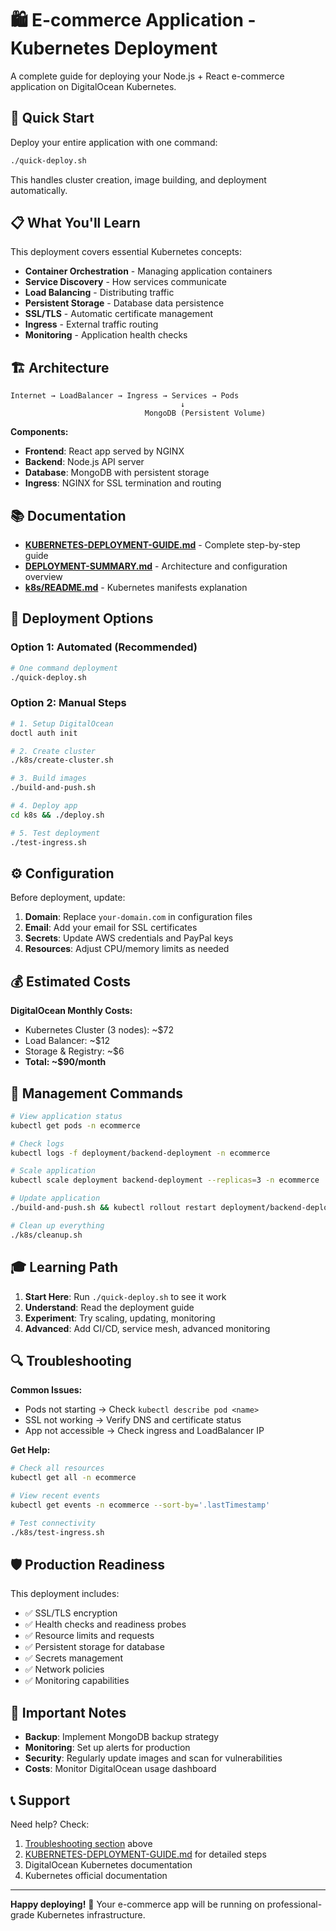 # 🛍️ E-commerce Application - Kubernetes Deployment

A complete guide for deploying your Node.js + React e-commerce application on DigitalOcean Kubernetes.

## 🎯 Quick Start

Deploy your entire application with one command:

```bash
./quick-deploy.sh
```

This handles cluster creation, image building, and deployment automatically.

## 📋 What You'll Learn

This deployment covers essential Kubernetes concepts:

- **Container Orchestration** - Managing application containers
- **Service Discovery** - How services communicate
- **Load Balancing** - Distributing traffic
- **Persistent Storage** - Database data persistence  
- **SSL/TLS** - Automatic certificate management
- **Ingress** - External traffic routing
- **Monitoring** - Application health checks

## 🏗️ Architecture

```
Internet → LoadBalancer → Ingress → Services → Pods
                                      ↓
                              MongoDB (Persistent Volume)
```

**Components:**
- **Frontend**: React app served by NGINX
- **Backend**: Node.js API server
- **Database**: MongoDB with persistent storage
- **Ingress**: NGINX for SSL termination and routing

## 📚 Documentation

- **[KUBERNETES-DEPLOYMENT-GUIDE.md](KUBERNETES-DEPLOYMENT-GUIDE.md)** - Complete step-by-step guide
- **[DEPLOYMENT-SUMMARY.md](DEPLOYMENT-SUMMARY.md)** - Architecture and configuration overview
- **[k8s/README.md](k8s/README.md)** - Kubernetes manifests explanation

## 🚀 Deployment Options

### Option 1: Automated (Recommended)
```bash
# One command deployment
./quick-deploy.sh
```

### Option 2: Manual Steps
```bash
# 1. Setup DigitalOcean
doctl auth init

# 2. Create cluster  
./k8s/create-cluster.sh

# 3. Build images
./build-and-push.sh

# 4. Deploy app
cd k8s && ./deploy.sh

# 5. Test deployment
./test-ingress.sh
```

## ⚙️ Configuration

Before deployment, update:

1. **Domain**: Replace `your-domain.com` in configuration files
2. **Email**: Add your email for SSL certificates  
3. **Secrets**: Update AWS credentials and PayPal keys
4. **Resources**: Adjust CPU/memory limits as needed

## 💰 Estimated Costs

**DigitalOcean Monthly Costs:**
- Kubernetes Cluster (3 nodes): ~$72
- Load Balancer: ~$12
- Storage & Registry: ~$6
- **Total: ~$90/month**

## 🔧 Management Commands

```bash
# View application status
kubectl get pods -n ecommerce

# Check logs
kubectl logs -f deployment/backend-deployment -n ecommerce

# Scale application
kubectl scale deployment backend-deployment --replicas=3 -n ecommerce

# Update application
./build-and-push.sh && kubectl rollout restart deployment/backend-deployment -n ecommerce

# Clean up everything
./k8s/cleanup.sh
```

## 🎓 Learning Path

1. **Start Here**: Run `./quick-deploy.sh` to see it work
2. **Understand**: Read the deployment guide
3. **Experiment**: Try scaling, updating, monitoring
4. **Advanced**: Add CI/CD, service mesh, advanced monitoring

## 🔍 Troubleshooting

**Common Issues:**
- Pods not starting → Check `kubectl describe pod <name>`
- SSL not working → Verify DNS and certificate status
- App not accessible → Check ingress and LoadBalancer IP

**Get Help:**
```bash
# Check all resources
kubectl get all -n ecommerce

# View recent events  
kubectl get events -n ecommerce --sort-by='.lastTimestamp'

# Test connectivity
./k8s/test-ingress.sh
```

## 🛡️ Production Readiness

This deployment includes:
- ✅ SSL/TLS encryption
- ✅ Health checks and readiness probes
- ✅ Resource limits and requests
- ✅ Persistent storage for database
- ✅ Secrets management
- ✅ Network policies
- ✅ Monitoring capabilities

## 🚨 Important Notes

- **Backup**: Implement MongoDB backup strategy
- **Monitoring**: Set up alerts for production
- **Security**: Regularly update images and scan for vulnerabilities
- **Costs**: Monitor DigitalOcean usage dashboard

## 📞 Support

Need help? Check:
1. [Troubleshooting section](#-troubleshooting) above
2. [KUBERNETES-DEPLOYMENT-GUIDE.md](KUBERNETES-DEPLOYMENT-GUIDE.md) for detailed steps
3. DigitalOcean Kubernetes documentation
4. Kubernetes official documentation

---

**Happy deploying!** 🎉 Your e-commerce app will be running on professional-grade Kubernetes infrastructure.
